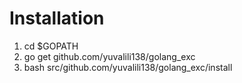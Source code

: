 # Installation
1. cd $GOPATH
2. go get github.com/yuvalili138/golang_exc
3. bash src/github.com/yuvalili138/golang_exc/install
